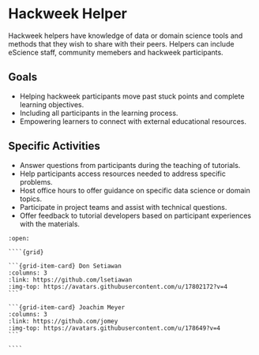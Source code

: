 # Hackweek Helper

Hackweek helpers have knowledge of data or domain science tools and methods that they wish to share with their peers. Helpers can include eScience staff, community memebers and hackweek participants.

## Goals

* Helping hackweek participants move past stuck points and complete learning objectives.  
* Including all participants in the learning process.
* Empowering learners to connect with external educational resources.

## Specific Activities

* Answer questions from participants during the teaching of tutorials.
* Help participants access resources needed to address specific problems.
* Host office hours to offer guidance on specific data science or domain topics.
* Participate in project teams and assist with technical questions.
* Offer feedback to tutorial developers based on participant experiences with the materials.

`````{dropdown} **People With Experience in this Role**
:open:

````{grid}

```{grid-item-card} Don Setiawan
:columns: 3
:link: https://github.com/lsetiawan
:img-top: https://avatars.githubusercontent.com/u/17802172?v=4
```

```{grid-item-card} Joachim Meyer
:columns: 3
:link: https://github.com/jomey
:img-top: https://avatars.githubusercontent.com/u/178649?v=4
```

````
`````
